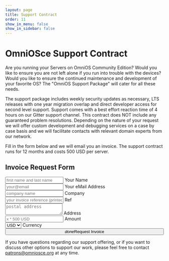 ```yaml
---
layout: page
title: Support Contract
order: 11
show_in_menu: false
show_in_sidebar: false
---
```


# OmniOSce Support Contract

Are you running your Servers on OmniOS Community Edition? Would you like to
ensure you are not left alone if you run into trouble with the devices?
Would you like to ensure the continued maintenance and development of your
favorite OS? The "OmniOS Support Package" will cater for all these needs.

The support package includes weekly security updates as necessary, LTS releases with
one year migration overlap and direct developer access for second level
support.  Support comes with a best effort reaction time of 4 hours on our
Gitter support channel.  This contract does NOT include any guaranteed
problem resolutions.  Depending on the nature of your request we will offer
custom development and debugging services on a case by case basis and we
will facilitate contacts with relevant domain experts from our network.

Fill in the form below and we will email you an invoice. The support contract
runs for 12 months and costs 500 USD per server.


<form id="invoice-form">

<h2>Invoice Request Form</h2>

<div class="row">
<div class="input-field col s12 m6">
    <input placeholder="first name and last name" name="name" id="name_fld" type="text" class="validate">
    <label for="name">Your Name</label>
</div>
<div class="input-field col s12 m6">
    <input placeholder="your@email" name="email" id="email_fld" type="email" class="validate">
    <label for="name">Your eMail Address</label>
</div>
<div class="input-field col s12 m6">
    <input placeholder="company name" name="company" id="company_fld" type="text" class="validate">
    <label for="name">Company</label>
</div>
<div class="input-field col s12 m6">
    <input placeholder="your invoice reference (printed on invoice)" name="ref" id="ref_fld" type="text" class="validate">
    <label for="name">Ref</label>
</div>
<div class="input-field col s12">
    <textarea placeholder="postal address" name="address" id="address_fld" class="materialize-textarea validate"></textarea>
    <label for="address">Address</label>
</div>
<div class="input-field col s8 m4">
    <input placeholder="x * 500 USD" name="amount" id="amount_fld" type="text" class="validate">
    <label>Amount</label>
</div>
<div class="input-field col s4 m2">
    <select id="currency_fld">
      <option default value="USD">USD</option>
      <option value="GBP">GBP</option>
      <option value="EUR">EUR</option>
      <option value="CHF">CHF</option>
    </select>
    <label>Currency</label>
</div>
<div class="col s12 m6">
    <button style="width: 100%" id="get-invoice" class="btn waves-effect waves-light btn-large" type="submit" name="action"><i class="material-icons
right">done</i>Request Invoice</button>
</div>
</div>
</form>
<div id="notice"></div>

<script>
(function(){
    document.getElementById('invoice-form').addEventListener('submit', function(e) {
       e.preventDefault();
       var data = {};
       ['name','company','address',
        'currency','amount','email','ref'].forEach(function(fld,i){
	   data[fld] = jQuery('#' + fld + '_fld').val();
       });
       jQuery.ajax('https://apps.omniosce.org/invoice/request', {
          dataType: 'json',
          method: 'POST',
          contentType: 'application/json; charset=utf-8',
          data: JSON.stringify(data),
          success: function(msg){
	    switch (msg.status){
	       case 'ok':
		  jQuery('#invoice-form').slideUp();
	          jQuery('#notice').html(
                    '<h2><i class="material-icons">check</i> ' +
                    'Check your mailbox. We have sent you the invoice download link.'
	  	    +'</h2>' +
                    '<h3>Please contact ' +
                    '<a href="mailto:patrons@omniosce.org">patrons@omniosce.org</a> ' +
                    'if the message does not arrive within a few minutes.</h3>'
                  );
		  break;
		case 'error':
		   var $label = jQuery('#'+msg.target + ' + label');
		   var $field = jQuery('#'+msg.target);
		   if ($label){
			$label.attr('data-error',msg.text);
                        $field.addClass('invalid');
                        $field[0].scrollIntoView();
                        $field.focus();
			break;
		    }
		default:
		   jQuery('#notice').html('<h2><i class="material-icons">sms_failed</i> ' +
	            'There was a problem processing your request: ' + msg.text
		    + ' Please contact <a href="mailto:patrons@omniosce.org">patrons@omniosce.org</a>.</h2>');
	     }	   
          },
          error: function(xhr,status){
             jQuery('#notice').html('<h2><i class="material-icons">sms_failed</i> ' +
                'There was a problem processing your request. Please contact ' +
                '<a href="mailto:patrons@omniosce.org">patrons@omniosce.org</a>.</h2>');
          }
       });
   });
})();</script>

If you have questions regarding our support offering, or if you want to
discuss other options to support our work, please feel free to contact <a
href="mailto:patrons@omniosce.org">patrons@omniosce.org</a> at any time.
